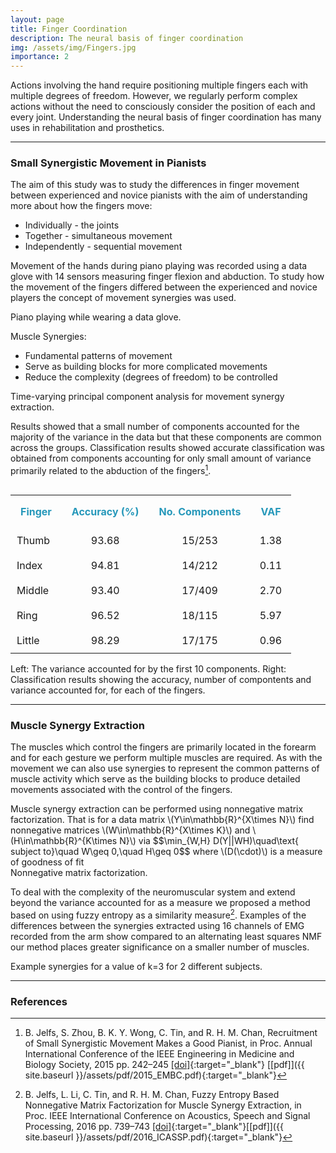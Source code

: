 ```yaml
---
layout: page
title: Finger Coordination
description: The neural basis of finger coordination
img: /assets/img/Fingers.jpg
importance: 2
---
```


Actions involving the hand require positioning multiple fingers each with multiple degrees of freedom. However, we regularly perform complex actions without the need to consciously consider the position of each and every joint. Understanding the neural basis of finger coordination has many uses in rehabilitation and prosthetics.

---

### Small Synergistic Movement in Pianists
<div class="row align-items-center justify-content-center">
  <div class="col-sm-8 mt-3 mt-md-0"><p>The aim of this study was to study the differences in finger movement between experienced and novice pianists with the aim of understanding more about how the fingers move:
    <ul><li>Individually - the joints</li>
      <li>Together - simultaneous movement</li>
      <li>Independently - sequential movement</li></ul></p>
    <p>Movement of the hands during piano playing was recorded using a data glove with 14 sensors measuring finger flexion and abduction. To study how the movement of the fingers differed between the experienced and novice players the concept of movement synergies was used.</p></div>
  <div class="col-sm-4 mt-3 mt-md-0"><img class="img-fluid rounded z-depth-1 p-2" src="{{ '/assets/img/Fingers.jpg' | relative_url }}" alt="" title="Data glove piano playing"/></div>
</div>
<div class="caption text-right">
    Piano playing while wearing a data glove.
</div>

Muscle Synergies:

* Fundamental patterns of movement
* Serve as building blocks for more complicated movements
* Reduce the complexity (degrees of freedom) to be controlled

<div class="row justify-content-center">
  <div class="col-sm-10 mt-3 mt-md-0"><img class="img-fluid rounded z-depth-1 p-2" src="{{ '/assets/img/TV_PCA.png' | relative_url }}" alt="" title="Time-varying PCA"/></div>
</div>
<div class="caption text-right">
    Time-varying principal component analysis for movement synergy extraction.
</div>

Results showed that a small number of components accounted for the majority of the variance in the data but that these components are common across the groups. Classification results showed accurate classification was obtained from components accounting for only small amount of variance primarily related to the abduction of the fingers[^1].

<div class="row align-items-center">
  <div class="col-sm-6 mt-3 mt-md-0"><img class="img-fluid rounded z-depth-1 p-2" src="{{ '/assets/img/VAF-10.png' | relative_url }}" alt="" title="Variance accounted for"/></div>
  <div class="col-sm-6 mt-3 mt-md0 table-responsive"><table table-sm table-borderless>
    <tr><th style="padding:1rem;color:#2698BA;">Finger</th><th style="padding:1rem;color:#2698BA;">Accuracy (%)</th><th style="padding:1rem;color:#2698BA;">No. Components</th><th style="padding:1rem;color:#2698BA;">VAF</th></tr>
    <tr><td style="padding:10px;">Thumb</td><td style="padding:10px;text-align:center;">93.68</td><td style="padding:10px;text-align:center;">15/253</td><td style="padding:10px;text-align:center;">1.38</td></tr>
    <tr><td style="padding:10px;">Index</td><td style="padding:10px;text-align:center">94.81</td><td style="padding:10px;text-align:center">14/212</td><td style="padding:10px;text-align:center">0.11</td></tr>
    <tr><td style="padding:10px;">Middle</td><td style="padding:10px;text-align:center">93.40</td><td style="padding:10px;text-align:center">17/409</td><td style="padding:10px;text-align:center">2.70</td></tr>
    <tr><td style="padding:10px;">Ring</td><td style="padding:10px;text-align:center">96.52</td><td style="padding:10px;text-align:center">18/115</td><td style="padding:10px;text-align:center">5.97</td></tr>
    <tr><td style="padding:10px;">Little</td><td style="padding:10px;text-align:center">98.29</td><td style="padding:10px;text-align:center">17/175</td><td style="padding:10px;text-align:center">0.96</td></tr>
  </table></div>
</div>
<div class="caption text-right">
    Left: The variance accounted for by the first 10 components. Right: Classification results showing the accuracy, number of compontents and variance accounted for, for each of the fingers.
</div>

---

### Muscle Synergy Extraction
The muscles which control the fingers are primarily located in the forearm and for each gesture we perform multiple muscles are required. As with the movement we can also use synergies to represent the common patterns of muscle activity which serve as the building blocks to produce detailed movements associated with the control of the fingers.

<div class="row align-items-center justify-content-center">
  <div class="col-sm-5 mt-3 mt-md-0"><img class="img-fluid rounded z-depth-1 p-2" src="{{ '/assets/img/NMFDiagram.png' | relative_url }}" alt="" title="NMF Diagram"/></div>
  <div class="col-sm-7 mt-3 mt-md-0">Muscle synergy extraction can be performed using nonnegative matrix factorization. That is for a data matrix \(Y\in\mathbb{R}^{X\times N}\) find nonnegative matrices \(W\in\mathbb{R}^{X\times K}\) and \(H\in\mathbb{R}^{K\times N}\) via $$\min_{W,H} D(Y||WH)\quad\text{ subject to}\quad W\geq 0,\quad H\geq 0$$
  where \(D(\cdot)\) is a measure of goodness of fit</div>
</div>
<div class="caption text-left">
    Nonnegative matrix factorization.
</div>

To deal with the complexity of the neuromuscular system and extend beyond the variance accounted for as a measure we proposed a method based on using fuzzy entropy as a similarity measure[^2]. Examples of the differences between the synergies extracted using 16 channels of EMG recorded from the arm show compared to an alternating least squares NMF our method places greater significance on a smaller number of muscles.

<div class="row justify-content-center">
  <div class="col-sm-10 mt-3 mt-md-0"><img class="img-fluid rounded z-depth-1 p-2" src="{{ '/assets/img/Subj1_K3.png' | relative_url }}" alt="" title="Synergies for Subject 1"/></div>
</div>
<div class="row justify-content-center mt-3">
  <div class="col-sm-10 mt-3 mt-md-0"><img class="img-fluid rounded z-depth-1 p-2" src="{{ '/assets/img/Subj2_K3.png' | relative_url }}" alt="" title="Synergies for Subject 2"/></div>
</div>
<div class="caption text-right">
    Example synergies for a value of k=3 for 2 different subjects.
</div>

---

### References
[^1]: B. Jelfs, S. Zhou, B. K. Y. Wong, C. Tin, and R. H. M. Chan, Recruitment of Small Synergistic Movement Makes a Good Pianist, in Proc. Annual International Conference of the IEEE Engineering in Medicine and Biology Society, 2015 pp. 242–245 [\[doi\]](http://doi.org/10.1109/embc.2015.7318345){:target="_blank"} [\[pdf\]]({{ site.baseurl }}/assets/pdf/2015_EMBC.pdf){:target="_blank"}
[^2]: B. Jelfs, L. Li, C. Tin, and R. H. M. Chan, Fuzzy Entropy Based Nonnegative Matrix Factorization for Muscle Synergy Extraction, in Proc. IEEE International Conference on Acoustics, Speech and Signal Processing, 2016 pp. 739–743 [\[doi\]](http://doi.org/10.1109/icassp.2016.7471773){:target="_blank"}[\[pdf\]]({{ site.baseurl }}/assets/pdf/2016_ICASSP.pdf){:target="_blank"}
